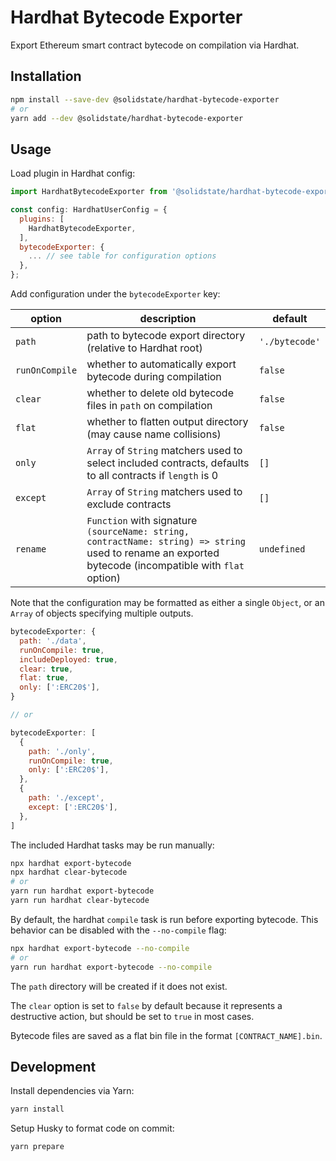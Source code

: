 # Hardhat Bytecode Exporter

Export Ethereum smart contract bytecode on compilation via Hardhat.

## Installation

```bash
npm install --save-dev @solidstate/hardhat-bytecode-exporter
# or
yarn add --dev @solidstate/hardhat-bytecode-exporter
```

## Usage

Load plugin in Hardhat config:

```javascript
import HardhatBytecodeExporter from '@solidstate/hardhat-bytecode-exporter';

const config: HardhatUserConfig = {
  plugins: [
    HardhatBytecodeExporter,
  ],
  bytecodeExporter: {
    ... // see table for configuration options
  },
};
```

Add configuration under the `bytecodeExporter` key:

| option         | description                                                                                                                                            | default        |
| -------------- | ------------------------------------------------------------------------------------------------------------------------------------------------------ | -------------- |
| `path`         | path to bytecode export directory (relative to Hardhat root)                                                                                           | `'./bytecode'` |
| `runOnCompile` | whether to automatically export bytecode during compilation                                                                                            | `false`        |
| `clear`        | whether to delete old bytecode files in `path` on compilation                                                                                          | `false`        |
| `flat`         | whether to flatten output directory (may cause name collisions)                                                                                        | `false`        |
| `only`         | `Array` of `String` matchers used to select included contracts, defaults to all contracts if `length` is 0                                             | `[]`           |
| `except`       | `Array` of `String` matchers used to exclude contracts                                                                                                 | `[]`           |
| `rename`       | `Function` with signature `(sourceName: string, contractName: string) => string` used to rename an exported bytecode (incompatible with `flat` option) | `undefined`    |

Note that the configuration may be formatted as either a single `Object`, or an `Array` of objects specifying multiple outputs.

```javascript
bytecodeExporter: {
  path: './data',
  runOnCompile: true,
  includeDeployed: true,
  clear: true,
  flat: true,
  only: [':ERC20$'],
}

// or

bytecodeExporter: [
  {
    path: './only',
    runOnCompile: true,
    only: [':ERC20$'],
  },
  {
    path: './except',
    except: [':ERC20$'],
  },
]
```

The included Hardhat tasks may be run manually:

```bash
npx hardhat export-bytecode
npx hardhat clear-bytecode
# or
yarn run hardhat export-bytecode
yarn run hardhat clear-bytecode
```

By default, the hardhat `compile` task is run before exporting bytecode. This behavior can be disabled with the `--no-compile` flag:

```bash
npx hardhat export-bytecode --no-compile
# or
yarn run hardhat export-bytecode --no-compile
```

The `path` directory will be created if it does not exist.

The `clear` option is set to `false` by default because it represents a destructive action, but should be set to `true` in most cases.

Bytecode files are saved as a flat bin file in the format `[CONTRACT_NAME].bin`.

## Development

Install dependencies via Yarn:

```bash
yarn install
```

Setup Husky to format code on commit:

```bash
yarn prepare
```
